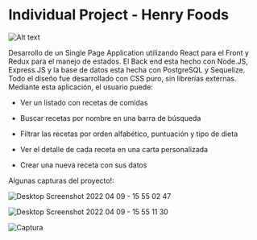 # Individual Project - Henry Foods

<img src="https://www.pinclipart.com/picdir/big/33-338965_luncheon-clipart-thanksgiving-plate-fork-and-knife-clipart.png" alt="Alt text" title="Optional title">

Desarrollo de un Single Page Application utilizando React para el Front y Redux para el manejo de estados. El Back end esta hecho con Node.JS, Express.JS y la base de datos esta hecha con PostgreSQL y Sequelize. Todo el diseño fue desarrollado con CSS puro, sin librerías externas. Mediante esta aplicación, el usuario puede:

- Ver un listado con recetas de comidas

- Buscar recetas por nombre en una barra de búsqueda

- Filtrar las recetas por orden alfabético, puntuación y tipo de dieta

- Ver el detalle de cada receta en una carta personalizada

- Crear una nueva receta con sus datos

Algunas capturas del proyecto!:

![Desktop Screenshot 2022 04 09 - 15 55 02 47](https://user-images.githubusercontent.com/84095731/162626030-6f82d267-afd7-429e-aaa9-e0e2237c4b8d.png)

![Desktop Screenshot 2022 04 09 - 15 55 11 30](https://user-images.githubusercontent.com/84095731/162626031-e46f9ae1-cd04-4cc5-9b41-7a4a92946d27.png)

![Captura](https://user-images.githubusercontent.com/84095731/162626069-6f28c33d-9972-490d-b6ce-78e9d3da4f04.JPG)
